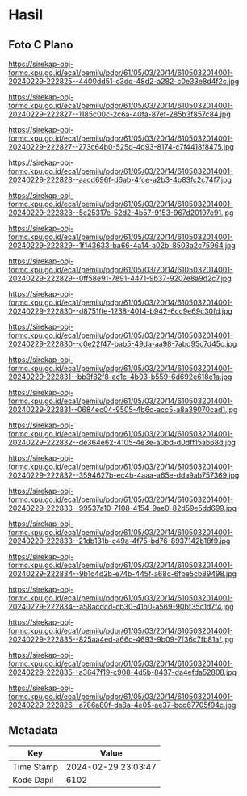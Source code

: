 # Hasil

## Foto C Plano

https://sirekap-obj-formc.kpu.go.id/eca1/pemilu/pdpr/61/05/03/20/14/6105032014001-20240229-222825--4400dd51-c3dd-48d2-a282-c0e33e8d4f2c.jpg

https://sirekap-obj-formc.kpu.go.id/eca1/pemilu/pdpr/61/05/03/20/14/6105032014001-20240229-222827--1185c00c-2c6a-40fa-87ef-285b3f857c84.jpg

https://sirekap-obj-formc.kpu.go.id/eca1/pemilu/pdpr/61/05/03/20/14/6105032014001-20240229-222827--273c64b0-525d-4d93-8174-c7f4418f8475.jpg

https://sirekap-obj-formc.kpu.go.id/eca1/pemilu/pdpr/61/05/03/20/14/6105032014001-20240229-222828--aacd696f-d6ab-4fce-a2b3-4b83fc2c74f7.jpg

https://sirekap-obj-formc.kpu.go.id/eca1/pemilu/pdpr/61/05/03/20/14/6105032014001-20240229-222828--5c25317c-52d2-4b57-9153-967d20197e91.jpg

https://sirekap-obj-formc.kpu.go.id/eca1/pemilu/pdpr/61/05/03/20/14/6105032014001-20240229-222829--1f143633-ba66-4a14-a02b-8503a2c75964.jpg

https://sirekap-obj-formc.kpu.go.id/eca1/pemilu/pdpr/61/05/03/20/14/6105032014001-20240229-222829--0ff58e91-7891-4471-9b37-9207e8a9d2c7.jpg

https://sirekap-obj-formc.kpu.go.id/eca1/pemilu/pdpr/61/05/03/20/14/6105032014001-20240229-222830--d8751ffe-1238-4014-b942-6cc9e69c30fd.jpg

https://sirekap-obj-formc.kpu.go.id/eca1/pemilu/pdpr/61/05/03/20/14/6105032014001-20240229-222830--c0e22f47-bab5-49da-aa98-7abd95c7d45c.jpg

https://sirekap-obj-formc.kpu.go.id/eca1/pemilu/pdpr/61/05/03/20/14/6105032014001-20240229-222831--bb3f82f8-ac1c-4b03-b559-6d692e618e1a.jpg

https://sirekap-obj-formc.kpu.go.id/eca1/pemilu/pdpr/61/05/03/20/14/6105032014001-20240229-222831--0684ec04-9505-4b6c-acc5-a8a39070cad1.jpg

https://sirekap-obj-formc.kpu.go.id/eca1/pemilu/pdpr/61/05/03/20/14/6105032014001-20240229-222832--de364e62-4105-4e3e-a0bd-d0dff15ab68d.jpg

https://sirekap-obj-formc.kpu.go.id/eca1/pemilu/pdpr/61/05/03/20/14/6105032014001-20240229-222832--3594627b-ec4b-4aaa-a65e-dda9ab757369.jpg

https://sirekap-obj-formc.kpu.go.id/eca1/pemilu/pdpr/61/05/03/20/14/6105032014001-20240229-222833--99537a10-7108-4154-9ae0-82d59e5dd699.jpg

https://sirekap-obj-formc.kpu.go.id/eca1/pemilu/pdpr/61/05/03/20/14/6105032014001-20240229-222833--21db131b-c49a-4f75-bd76-8937142b18f9.jpg

https://sirekap-obj-formc.kpu.go.id/eca1/pemilu/pdpr/61/05/03/20/14/6105032014001-20240229-222834--9b1c4d2b-e74b-445f-a68c-6fbe5cb89498.jpg

https://sirekap-obj-formc.kpu.go.id/eca1/pemilu/pdpr/61/05/03/20/14/6105032014001-20240229-222834--a58acdcd-cb30-41b0-a569-90bf35c1d7f4.jpg

https://sirekap-obj-formc.kpu.go.id/eca1/pemilu/pdpr/61/05/03/20/14/6105032014001-20240229-222835--825aa4ed-a66c-4693-9b09-7f36c7fb81af.jpg

https://sirekap-obj-formc.kpu.go.id/eca1/pemilu/pdpr/61/05/03/20/14/6105032014001-20240229-222835--a3647f19-c908-4d5b-8437-da4efda52808.jpg

https://sirekap-obj-formc.kpu.go.id/eca1/pemilu/pdpr/61/05/03/20/14/6105032014001-20240229-222826--a786a80f-da8a-4e05-ae37-bcd67705f94c.jpg


## Metadata

| Key        | Value               |
| ---------- | ------------------- |
| Time Stamp | 2024-02-29 23:03:47 |
| Kode Dapil | 6102                |



